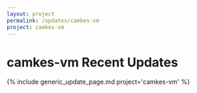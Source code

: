 ```yaml
---
layout: project
permalink: /updates/camkes-vm
project: camkes-vm
---
```

# camkes-vm Recent Updates

{% include generic_update_page.md project='camkes-vm' %}
